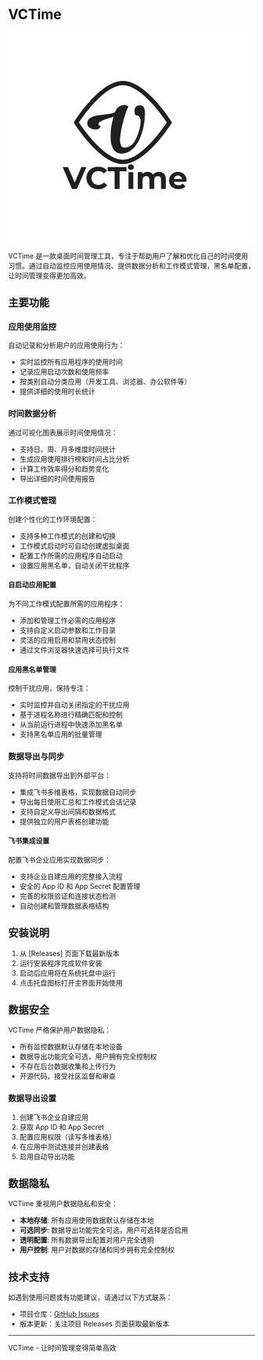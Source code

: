 # VCTime

![VCTime Logo](docs/images/vctime-logo.png)

VCTime 是一款桌面时间管理工具，专注于帮助用户了解和优化自己的时间使用习惯。通过自动监控应用使用情况、提供数据分析和工作模式管理，黑名单配置，让时间管理变得更加高效。

## 主要功能

### 应用使用监控
自动记录和分析用户的应用使用行为：
- 实时监控所有应用程序的使用时间
- 记录应用启动次数和使用频率
- 按类别自动分类应用（开发工具、浏览器、办公软件等）
- 提供详细的使用时长统计

### 时间数据分析
通过可视化图表展示时间使用情况：
- 支持日、周、月多维度时间统计
- 生成应用使用排行榜和时间占比分析
- 计算工作效率得分和趋势变化
- 导出详细的时间使用报告


### 工作模式管理
创建个性化的工作环境配置：
- 支持多种工作模式的创建和切换
- 工作模式启动时可自动创建虚拟桌面
- 配置工作所需的应用程序自动启动
- 设置应用黑名单，自动关闭干扰程序


#### 自启动应用配置
为不同工作模式配置所需的应用程序：
- 添加和管理工作必需的应用程序
- 支持自定义启动参数和工作目录
- 灵活的应用启用和禁用状态控制
- 通过文件浏览器快速选择可执行文件


#### 应用黑名单管理
控制干扰应用，保持专注：
- 实时监控并自动关闭指定的干扰应用
- 基于进程名称进行精确匹配和控制
- 从当前运行进程中快速添加黑名单
- 支持黑名单应用的批量管理


### 数据导出与同步
支持将时间数据导出到外部平台：
- 集成飞书多维表格，实现数据自动同步
- 导出每日使用汇总和工作模式会话记录
- 支持自定义导出间隔和数据格式
- 提供独立的用户表格创建功能


#### 飞书集成设置
配置飞书企业应用实现数据同步：
- 支持企业自建应用的完整接入流程
- 安全的 App ID 和 App Secret 配置管理
- 完善的权限验证和连接状态检测
- 自动创建和管理数据表格结构

## 安装说明

1. 从 [Releases] 页面下载最新版本
2. 运行安装程序完成软件安装
3. 启动后应用将在系统托盘中运行
4. 点击托盘图标打开主界面开始使用

## 数据安全

VCTime 严格保护用户数据隐私：
- 所有监控数据默认存储在本地设备
- 数据导出功能完全可选，用户拥有完全控制权
- 不存在后台数据收集和上传行为
- 开源代码，接受社区监督和审查

### 数据导出设置
1. 创建飞书企业自建应用
2. 获取 App ID 和 App Secret
3. 配置应用权限（读写多维表格）
4. 在应用中测试连接并创建表格
5. 启用自动导出功能

## 数据隐私

VCTime 重视用户数据隐私和安全：

- **本地存储**: 所有应用使用数据默认存储在本地
- **可选同步**: 数据导出功能完全可选，用户可选择是否启用
- **透明配置**: 所有数据导出配置对用户完全透明
- **用户控制**: 用户对数据的存储和同步拥有完全控制权

## 技术支持

如遇到使用问题或有功能建议，请通过以下方式联系：

- 项目仓库：[GitHub Issues](https://github.com/Violet2314/VCTime/issues)
- 版本更新：关注项目 Releases 页面获取最新版本

---

VCTime - 让时间管理变得简单高效
